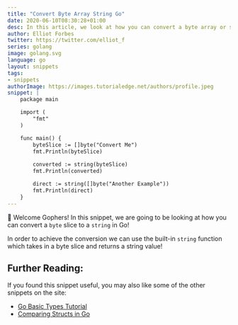 ```yaml
---
title: "Convert Byte Array String Go"
date: 2020-06-10T08:30:28+01:00
desc: In this article, we look at how you can convert a byte array or slice in Go to a string value.
author: Elliot Forbes
twitter: https://twitter.com/elliot_f
series: golang
image: golang.svg
language: go
layout: snippets
tags:
- snippets
authorImage: https://images.tutorialedge.net/authors/profile.jpeg
snippet: |
    package main

    import (
        "fmt"
    )

    func main() {
        byteSlice := []byte("Convert Me")
        fmt.Println(byteSlice)
        
        converted := string(byteSlice)
        fmt.Println(converted)

        direct := string([]byte("Another Example"))
        fmt.Println(direct)
    }
---
```


👋 Welcome Gophers! In this snippet, we are going to be looking at how you can convert a `byte` slice to a `string` in Go!

In order to achieve the conversion we can use the built-in `string` function which takes in a byte slice and returns a string value!

## Further Reading:

If you found this snippet useful, you may also like some of the other snippets on the site:

* [Go Basic Types Tutorial](/golang/go-basic-types-tutorial/)
* [Comparing Structs in Go](/golang/snippets/comparing-structs-in-go/)
